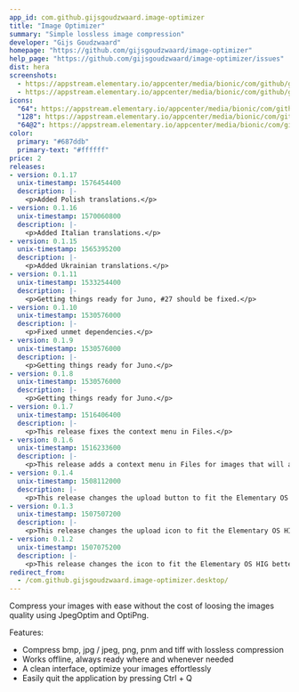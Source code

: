 ```yaml
---
app_id: com.github.gijsgoudzwaard.image-optimizer
title: "Image Optimizer"
summary: "Simple lossless image compression"
developer: "Gijs Goudzwaard"
homepage: "https://github.com/gijsgoudzwaard/image-optimizer"
help_page: "https://github.com/gijsgoudzwaard/image-optimizer/issues"
dist: hera
screenshots:
  - https://appstream.elementary.io/appcenter/media/bionic/com/github/gijsgoudzwaard.image-optimizer/E35C3C97CDBC09D13BFE1307D5F75044/screenshots/image-1_orig.png
  - https://appstream.elementary.io/appcenter/media/bionic/com/github/gijsgoudzwaard.image-optimizer/E35C3C97CDBC09D13BFE1307D5F75044/screenshots/image-2_orig.png
icons:
  "64": https://appstream.elementary.io/appcenter/media/bionic/com/github/gijsgoudzwaard.image-optimizer/E35C3C97CDBC09D13BFE1307D5F75044/icons/64x64/com.github.gijsgoudzwaard.image-optimizer_com.github.gijsgoudzwaard.image-optimizer.png
  "128": https://appstream.elementary.io/appcenter/media/bionic/com/github/gijsgoudzwaard.image-optimizer/E35C3C97CDBC09D13BFE1307D5F75044/icons/128x128/com.github.gijsgoudzwaard.image-optimizer_com.github.gijsgoudzwaard.image-optimizer.png
  "64@2": https://appstream.elementary.io/appcenter/media/bionic/com/github/gijsgoudzwaard.image-optimizer/E35C3C97CDBC09D13BFE1307D5F75044/icons/64x64@2/com.github.gijsgoudzwaard.image-optimizer_com.github.gijsgoudzwaard.image-optimizer.png
color:
  primary: "#687ddb"
  primary-text: "#ffffff"
price: 2
releases:
- version: 0.1.17
  unix-timestamp: 1576454400
  description: |-
    <p>Added Polish translations.</p>
- version: 0.1.16
  unix-timestamp: 1570060800
  description: |-
    <p>Added Italian translations.</p>
- version: 0.1.15
  unix-timestamp: 1565395200
  description: |-
    <p>Added Ukrainian translations.</p>
- version: 0.1.11
  unix-timestamp: 1533254400
  description: |-
    <p>Getting things ready for Juno, #27 should be fixed.</p>
- version: 0.1.10
  unix-timestamp: 1530576000
  description: |-
    <p>Fixed unmet dependencies.</p>
- version: 0.1.9
  unix-timestamp: 1530576000
  description: |-
    <p>Getting things ready for Juno.</p>
- version: 0.1.8
  unix-timestamp: 1530576000
  description: |-
    <p>Getting things ready for Juno.</p>
- version: 0.1.7
  unix-timestamp: 1516406400
  description: |-
    <p>This release fixes the context menu in Files.</p>
- version: 0.1.6
  unix-timestamp: 1516233600
  description: |-
    <p>This release adds a context menu in Files for images that will allow easier image optimizations.</p>
- version: 0.1.4
  unix-timestamp: 1508112000
  description: |-
    <p>This release changes the upload button to fit the Elementary OS HIG better.</p>
- version: 0.1.3
  unix-timestamp: 1507507200
  description: |-
    <p>This release changes the upload icon to fit the Elementary OS HIG better.</p>
- version: 0.1.2
  unix-timestamp: 1507075200
  description: |-
    <p>This release changes the icon to fit the Elementary OS HIG better.</p>
redirect_from:
  - /com.github.gijsgoudzwaard.image-optimizer.desktop/
---
```


<p>Compress your images with ease without the cost of loosing the images quality using JpegOptim and OptiPng.</p>
<p>Features:</p>
<ul>
  <li>Compress bmp, jpg / jpeg, png, pnm and tiff with lossless compression</li>
  <li>Works offline, always ready where and whenever needed</li>
  <li>A clean interface, optimize your images effortlessly</li>
  <li>Easily quit the application by pressing Ctrl + Q</li>
</ul>